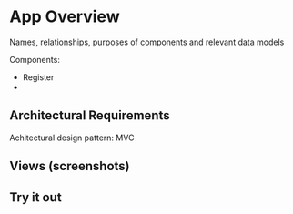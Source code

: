 # App Overview
Names, relationships, purposes of components and relevant data models

Components: 
- Register
- 
## Architectural Requirements
Achitectural design pattern: MVC 

## Views (screenshots)

## Try it out